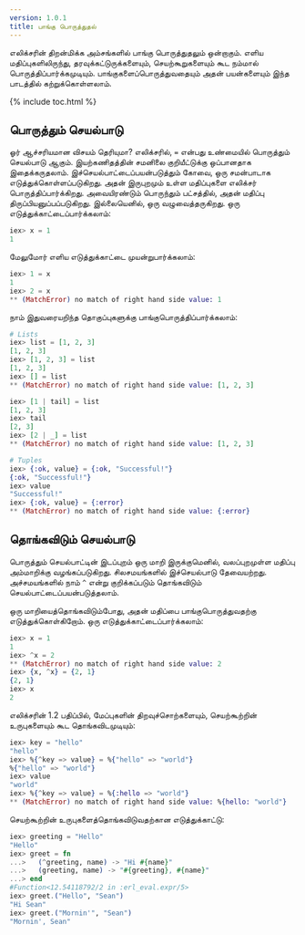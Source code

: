 ```yaml
---
version: 1.0.1
title: பாங்கு பொருத்துதல்
---
```


எலிக்சரின் திறன்மிக்க அம்சங்களில் பாங்கு பொருத்துதலும் ஒன்றாகும். எளிய மதிப்புகளிலிருந்து, தரவுக்கட்டுருக்களையும், செயற்கூறுகளையும் கூட நம்மால் பொருத்திப்பார்க்கமுடியும். பாங்குகளைப்பொருத்துவதையும் அதன் பயன்களையும் இந்த பாடத்தில் கற்றுக்கொள்ளலாம்.

{% include toc.html %}

## பொருத்தும் செயல்பாடு

ஓர் ஆச்சரியமான விசயம் தெரியுமா? எலிக்சரில், `=` என்பது உண்மையில் பொருத்தும் செயல்பாடு ஆகும். இயற்கணிதத்தின் சமனிலை குறியீட்டுக்கு ஒப்பானதாக இதைக்கருதலாம். இச்செயல்பாட்டைப்பயன்படுத்தும் கோவை, ஒரு சமன்பாடாக எடுத்துக்கொள்ளப்படுகிறது. அதன் இருபுறமும் உள்ள மதிப்புகளை எலிக்சர் பொருத்திப்பார்க்கிறது. அவையிரண்டும் பொருந்தும் பட்சத்தில், அதன் மதிப்பு திருப்பியனுப்பப்படுகிறது. இல்லையெனில், ஒரு வழுவைத்தருகிறது. ஒரு எடுத்துக்காட்டைப்பார்க்கலாம்:

```elixir
iex> x = 1
1
```

மேலுமோர் எளிய எடுத்துக்காட்டை முயன்றுபார்க்கலாம்:

```elixir
iex> 1 = x
1
iex> 2 = x
** (MatchError) no match of right hand side value: 1
```

நாம் இதுவரையறிந்த தொகுப்புகளுக்கு பாங்குபொருத்திப்பார்க்கலாம்:

```elixir
# Lists
iex> list = [1, 2, 3]
[1, 2, 3]
iex> [1, 2, 3] = list
[1, 2, 3]
iex> [] = list
** (MatchError) no match of right hand side value: [1, 2, 3]

iex> [1 | tail] = list
[1, 2, 3]
iex> tail
[2, 3]
iex> [2 | _] = list
** (MatchError) no match of right hand side value: [1, 2, 3]

# Tuples
iex> {:ok, value} = {:ok, "Successful!"}
{:ok, "Successful!"}
iex> value
"Successful!"
iex> {:ok, value} = {:error}
** (MatchError) no match of right hand side value: {:error}
```

## தொங்கவிடும் செயல்பாடு

பொருத்தும் செயல்பாட்டின் இடப்புறம் ஒரு மாறி இருக்குமெனில், வலப்புறமுள்ள மதிப்பு அம்மாறிக்கு வழங்கப்படுகிறது. சிலசமயங்களில் இச்செயல்பாடு தேவையற்றது. அச்சமயங்களில் நாம் `^` என்று குறிக்கப்படும் தொங்கவிடும் செயல்பாட்டைப்பயன்படுத்தலாம்.

ஒரு மாறியைத்தொங்கவிடும்போது, அதன் மதிப்பை பாங்குபொருத்துவதற்கு எடுத்துக்கொள்கிறோம். ஒரு எடுத்துக்காட்டைப்பார்க்கலாம்:

```elixir
iex> x = 1
1
iex> ^x = 2
** (MatchError) no match of right hand side value: 2
iex> {x, ^x} = {2, 1}
{2, 1}
iex> x
2
```

எலிக்சரின் 1.2 பதிப்பில், மேப்புகளின் திறவுச்சொற்களையும், செயற்கூற்றின் உருபுகளையும் கூட தொங்கவிடமுடியும்:

```elixir
iex> key = "hello"
"hello"
iex> %{^key => value} = %{"hello" => "world"}
%{"hello" => "world"}
iex> value
"world"
iex> %{^key => value} = %{:hello => "world"}
** (MatchError) no match of right hand side value: %{hello: "world"}
```

செயற்கூற்றின் உருபுகளைத்தொங்கவிடுவதற்கான எடுத்துக்காட்டு:

```elixir
iex> greeting = "Hello"
"Hello"
iex> greet = fn
...>   (^greeting, name) -> "Hi #{name}"
...>   (greeting, name) -> "#{greeting}, #{name}"
...> end
#Function<12.54118792/2 in :erl_eval.expr/5>
iex> greet.("Hello", "Sean")
"Hi Sean"
iex> greet.("Mornin'", "Sean")
"Mornin', Sean"
```

